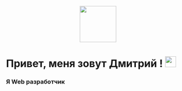 <div id="header" align="center">
  <img src="https://media.giphy.com/media/M9gbBd9nbDrOTu1Mqx/giphy.gif" width="100"/>
</div>
<h1> Привет, меня зовут Дмитрий ! <img src="https://media.giphy.com/media/hvRJCLFzcasrR4ia7z/giphy.gif" width="30px"/></h1>
<h3> Я Web разработчик </h3>
